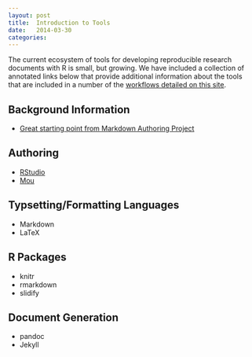 ```yaml
---
layout: post
title:  Introduction to Tools
date:   2014-03-30 
categories: 
---
```


The current ecosystem of tools for developing reproducible research documents with R is small, but growing.  We have included a collection of annotated links below that provide additional information about the tools that are included in a number of the [workflows detailed on this site](http://ropensci.github.io/reproducibility-guide/2014/03/30/Useful-Workflows.html).

## Background Information

- [Great starting point from Markdown Authoring Project](https://github.com/scholmd/scholmd/wiki/Tools-to-support-your-markdown-authoring) 

## Authoring

- [RStudio](http://www.rstudio.com/)
- [Mou](http://mouapp.com)

## Typsetting/Formatting Languages

- Markdown
- LaTeX

## R Packages

- knitr
- rmarkdown
- slidify

<!-- NOTE: Struggled with what to call this category -->
## Document Generation 

- pandoc
- Jekyll